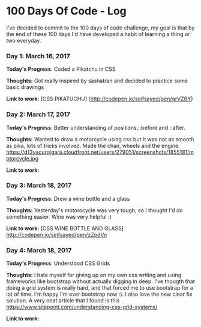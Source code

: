 # 100 Days Of Code - Log

I've decided to commit to the 100 days of code challenge, my goal is that by the end of these 100 days I'd have developed a habit of learning a thing or two everyday.

### Day 1: March 16, 2017 

**Today's Progress**: Coded a Pikatchu in CSS

**Thoughts:** Got really inspired by sashatran and decided to practice some basic drawings

**Link to work:** [CSS PIKATUCHU] (http://codepen.io/seifsayed/pen/qrVZBY)




### Day 2: March 17, 2017

**Today's Progress**: Better understanding of positions,::before and ::after.

**Thoughts:** Wanted to draw a motorcycle using css but It was not as smooth as pika, lots of tricks involved. Made the chair, wheels and the engine.
https://d13yacurqjgara.cloudfront.net/users/279051/screenshots/1855181/motorcycle.jpg

**Link to work:** 

### Day 3: March 18, 2017

**Today's Progress**: Drew a wine bottle and a glass

**Thoughts:** Yesterday's motorocycle was very tough, so I thought I'd do something easier. Wine was very helpful :)

**Link to work:** [CSS WINE BOTTLE AND GLASS] http://codepen.io/seifsayed/pen/zZpdVo


### Day 4: March 18, 2017

**Today's Progress**: Understood CSS Grids

**Thoughts:** I hate myself for giving up on my own css writing and using frameworks like bootstrap without actually digging in deep. I've thougth that doing a grid system is really hard, and that forced me to use bootstrap for a lot of time. I'm happy I'm over bootstrap now :). I also love the new clear fix solution. 
A very neat article that I found is this https://www.sitepoint.com/understanding-css-grid-systems/

**Link to work:** 

